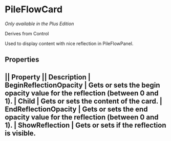 # PileFlowCard
_Only available in the Plus Edition_

Derives from Control

Used to display content with nice reflection in PileFlowPanel.

## Properties
|| Property || Description
| BeginReflectionOpacity | Gets or sets the begin opacity value for the reflection (between 0 and 1).
| Child | Gets or sets the content of the card.
| EndReflectionOpacity | Gets or sets the end opacity value for the reflection (between 0 and 1).
| ShowReflection | Gets or sets if the reflection is visible.
---